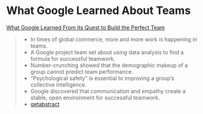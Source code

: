 # What Google Learned About Teams

[What Google Learned From Its Quest to Build the Perfect Team](https://www.google.com/amp/mobile.nytimes.com/2016/02/28/magazine/what-google-learned-from-its-quest-to-build-the-perfect-team.amp.html)

> - In times of global commerce, more and more work is happening in teams.
> - A Google project team set about using data analysis to find a formula for successful teamwork.
> - Number-crunching showed that the demographic makeup of a group cannot predict team performance.
> - “Psychological safety” is essential to improving a group’s collective intelligence.
> - Google discovered that communication and empathy create a stable, open environment for successful teamwork.
> - [getabstract](https://www.getabstract.com/en/summary/what-google-learned-from-its-quest-to-build-the-perfect-team/26668)
